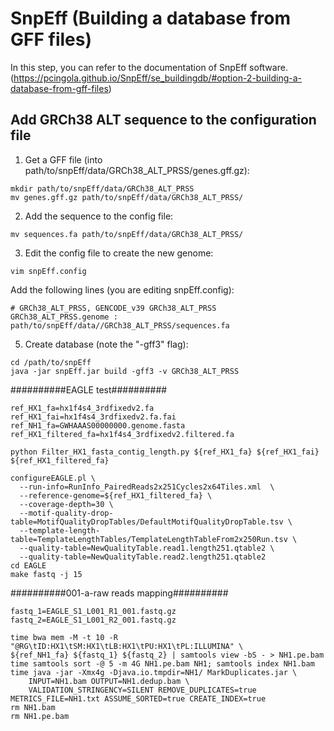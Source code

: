 # SnpEff (Building a database from GFF files)
In this step, you can refer to the documentation of SnpEff software. (https://pcingola.github.io/SnpEff/se_buildingdb/#option-2-building-a-database-from-gff-files)

## Add GRCh38 ALT sequence to the configuration file

1. Get a GFF file (into path/to/snpEff/data/GRCh38_ALT_PRSS/genes.gff.gz):
```
mkdir path/to/snpEff/data/GRCh38_ALT_PRSS
mv genes.gff.gz path/to/snpEff/data/GRCh38_ALT_PRSS/
```

2. Add the sequence to the config file:
```
mv sequences.fa path/to/snpEff/data/GRCh38_ALT_PRSS/
```

3. Edit the config file to create the new genome:
```
vim snpEff.config
```
  Add the following lines (you are editing snpEff.config):
```
# GRCh38_ALT_PRSS, GENCODE_v39 GRCh38_ALT_PRSS
GRCh38_ALT_PRSS.genome : path/to/snpEff/data//GRCh38_ALT_PRSS/sequences.fa
```

5. Create database (note the "-gff3" flag):
```
cd /path/to/snpEff
java -jar snpEff.jar build -gff3 -v GRCh38_ALT_PRSS
```


##########EAGLE test##########
```
ref_HX1_fa=hx1f4s4_3rdfixedv2.fa
ref_HX1_fai=hx1f4s4_3rdfixedv2.fa.fai
ref_NH1_fa=GWHAAAS00000000.genome.fasta
ref_HX1_filtered_fa=hx1f4s4_3rdfixedv2.filtered.fa

python Filter_HX1_fasta_contig_length.py ${ref_HX1_fa} ${ref_HX1_fai} ${ref_HX1_filtered_fa}

configureEAGLE.pl \
  --run-info=RunInfo_PairedReads2x251Cycles2x64Tiles.xml  \
  --reference-genome=${ref_HX1_filtered_fa} \
  --coverage-depth=30 \
  --motif-quality-drop-table=MotifQualityDropTables/DefaultMotifQualityDropTable.tsv \
  --template-length-table=TemplateLengthTables/TemplateLengthTableFrom2x250Run.tsv \
  --quality-table=NewQualityTable.read1.length251.qtable2 \
  --quality-table=NewQualityTable.read2.length251.qtable2
cd EAGLE
make fastq -j 15
```

##########001-a-raw reads mapping##########
```
fastq_1=EAGLE_S1_L001_R1_001.fastq.gz
fastq_2=EAGLE_S1_L001_R2_001.fastq.gz

time bwa mem -M -t 10 -R "@RG\tID:HX1\tSM:HX1\tLB:HX1\tPU:HX1\tPL:ILLUMINA" \
${ref_NH1_fa} ${fastq_1} ${fastq_2} | samtools view -bS - > NH1.pe.bam
time samtools sort -@ 5 -m 4G NH1.pe.bam NH1; samtools index NH1.bam
time java -jar -Xmx4g -Djava.io.tmpdir=NH1/ MarkDuplicates.jar \
	INPUT=NH1.bam OUTPUT=NH1.dedup.bam \
	VALIDATION_STRINGENCY=SILENT REMOVE_DUPLICATES=true METRICS_FILE=NH1.txt ASSUME_SORTED=true CREATE_INDEX=true 
rm NH1.bam
rm NH1.pe.bam
```
